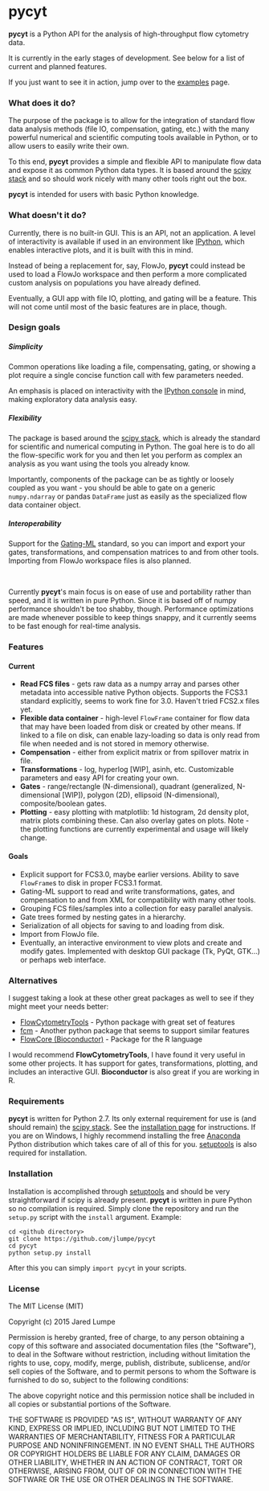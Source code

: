 # pycyt

**pycyt** is a Python API for the analysis of high-throughput flow cytometry data.

It is currently in the early stages of development. See below for a list of current and planned features.

If you just want to see it in action, jump over to the [examples](pycyt/examples/) page.


### What does it do?

The purpose of the package is to allow for the integration of standard flow data analysis methods (file IO, compensation, gating, etc.) with the many powerful numerical and scientific computing tools available in Python, or to allow users to easily write their own.

To this end, **pycyt** provides a simple and flexible API to manipulate flow data and expose it as common Python data types. It is based around the [scipy stack](http://www.scipy.org/) and so should work nicely with many other tools right out the box.

**pycyt** is intended for users with basic Python knowledge.


### What doesn't it do?

Currently, there is no built-in GUI. This is an API, not an application. A level of interactivity is available if used in an environment like [IPython](http://ipython.org/), which enables interactive plots, and it is built with this in mind.

Instead of being a replacement for, say, FlowJo, **pycyt** could instead be used to load a FlowJo workspace and then perform a more complicated custom analysis on populations you have already defined.

Eventually, a GUI app with file IO, plotting, and gating will be a feature. This will not come until most of the basic features are in place, though.


### Design goals

##### Simplicity

Common operations like loading a file, compensating, gating, or showing a plot require a single concise function call with few parameters needed.

An emphasis is placed on interactivity with the [IPython console](https://ipython.org/ipython-doc/3/interactive/qtconsole.html) in mind, making exploratory data analysis easy.

##### Flexibility

The package is based around the [scipy stack](http://www.scipy.org/), which is already the standard for scientific and numerical computing in Python. The goal here is to do all the flow-specific work for you and then let you perform as complex an analysis as you want using the tools you already know.

Importantly, components of the package can be as tightly or loosely coupled as you want - you should be able to gate on a generic `numpy.ndarray` or pandas `DataFrame` just as easily as the specialized flow data container object.


##### Interoperability

Support for the [Gating-ML](http://flowcyt.sourceforge.net/gating/) standard, so you can import and export your gates, transformations, and compensation matrices to and from other tools. Importing from FlowJo workspace files is also planned.

&nbsp;

Currently **pycyt**'s main focus is on ease of use and portability rather than speed, and it is written in pure Python. Since it is based off of numpy performance shouldn't be too shabby, though. Performance optimizations are made whenever possible to keep things snappy, and it currently seems to be fast enough for real-time analysis.


### Features

#### Current

* **Read FCS files** - gets raw data as a numpy array and parses other metadata into accessible native Python objects. Supports the FCS3.1 standard explicitly, seems to work fine for 3.0. Haven't tried FCS2.x files yet.
* **Flexible data container** - high-level `FlowFrame` container for flow data that may have been loaded from disk or created by other means. If linked to a file on disk, can enable lazy-loading so data is only read from file when needed and is not stored in memory otherwise.
* **Compensation** - either from explicit matrix or from spillover matrix in file.
* **Transformations** - log, hyperlog [WIP], asinh, etc. Customizable parameters and easy API for creating your own.
* **Gates** - range/rectangle (N-dimensional), quadrant (generalized, N-dimensional [WIP]), polygon (2D), ellipsoid (N-dimensional), composite/boolean gates.
* **Plotting** - easy plotting with matplotlib: 1d histogram, 2d density plot, matrix plots combining these. Can also overlay gates on plots. Note - the plotting functions are currently experimental and usage will likely change.


#### Goals

* Explicit support for FCS3.0, maybe earlier versions. Ability to save `FlowFrame`s to disk in proper FCS3.1 format.
* Gating-ML support to read and write transformations, gates, and compensation to and from XML for compatibility with many other tools.
* Grouping FCS files/samples into a collection for easy parallel analysis. 
* Gate trees formed by nesting gates in a hierarchy.
* Serialization of all objects for saving to and loading from disk.
* Import from FlowJo file.
* Eventually, an interactive environment to view plots and create and modify gates. Implemented with desktop GUI package (Tk, PyQt, GTK...) or perhaps web interface.


### Alternatives

I suggest taking a look at these other great packages as well to see if they might meet your needs better:

* [FlowCytometryTools](https://github.com/eyurtsev/FlowCytometryTools) - Python package with great set of features
* [fcm](https://pythonhosted.org/fcm/basic.html>) - Another python package that seems to support similar features
* [FlowCore (Bioconductor)](https://www.bioconductor.org/packages/release/bioc/html/flowCore.html) - Package for the R language

I would recommend **FlowCytometryTools**, I have found it very useful in some other projects. It has support for gates, transformations, plotting, and includes an interactive GUI.  **Bioconductor** is also great if you are working in R.


### Requirements

**pycyt** is written for Python 2.7. Its only external requirement for use is (and should remain) the [scipy stack](http://www.scipy.org/). See the [installation page](http://www.scipy.org/install.html) for instructions. If you are on Windows, I highly recommend installing the free [Anaconda](http://continuum.io/downloads) Python distribution which takes care of all of this for you. [setuptools](https://pypi.python.org/pypi/setuptools) is also required for installation.


### Installation

Installation is accomplished through [setuptools](https://pypi.python.org/pypi/setuptools) and should be very straightforward if scipy is already present. **pycyt** is written in pure Python so no compilation is required. Simply clone the repository and run the `setup.py` script with the `install` argument. Example:

    cd <github directory>
    git clone https://github.com/jlumpe/pycyt
    cd pycyt
    python setup.py install

After this you can simply `import pycyt` in your scripts.


### License

The MIT License (MIT)

Copyright (c) 2015 Jared Lumpe

Permission is hereby granted, free of charge, to any person obtaining a copy
of this software and associated documentation files (the "Software"), to deal
in the Software without restriction, including without limitation the rights
to use, copy, modify, merge, publish, distribute, sublicense, and/or sell
copies of the Software, and to permit persons to whom the Software is
furnished to do so, subject to the following conditions:

The above copyright notice and this permission notice shall be included in all
copies or substantial portions of the Software.

THE SOFTWARE IS PROVIDED "AS IS", WITHOUT WARRANTY OF ANY KIND, EXPRESS OR
IMPLIED, INCLUDING BUT NOT LIMITED TO THE WARRANTIES OF MERCHANTABILITY,
FITNESS FOR A PARTICULAR PURPOSE AND NONINFRINGEMENT. IN NO EVENT SHALL THE
AUTHORS OR COPYRIGHT HOLDERS BE LIABLE FOR ANY CLAIM, DAMAGES OR OTHER
LIABILITY, WHETHER IN AN ACTION OF CONTRACT, TORT OR OTHERWISE, ARISING FROM,
OUT OF OR IN CONNECTION WITH THE SOFTWARE OR THE USE OR OTHER DEALINGS IN THE
SOFTWARE.
